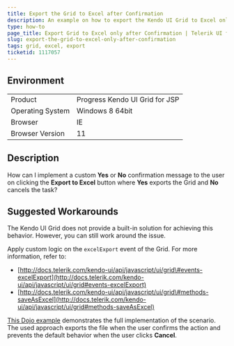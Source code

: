 ```yaml
---
title: Export the Grid to Excel after Confirmation
description: An example on how to export the Kendo UI Grid to Excel only after confirmation.
type: how-to
page_title: Export Grid to Excel only after Confirmation | Telerik UI for JSP
slug: export-the-grid-to-excel-only-after-confirmation
tags: grid, excel, export
ticketid: 1117057
---
```


## Environment

<table>
 <tr>
  <td>Product</td>
  <td>Progress Kendo UI Grid for JSP</td>
 </tr>
 <tr>
  <td>Operating System</td>
  <td>Windows 8 64bit</td>
 </tr>
 <tr>
  <td>Browser</td>
  <td>IE</td>
 </tr>
 <tr>
  <td>Browser Version</td>
  <td>11</td>
 </tr>
</table>

## Description

How can I implement a custom **Yes** or **No** confirmation message to the user on clicking the **Export to Excel** button where **Yes** exports the Grid and **No** cancels the task?

## Suggested Workarounds

The Kendo UI Grid does not provide a built-in solution for achieving this behavior. However, you can still work around the issue.

Apply custom logic on the `excelExport` event of the Grid. For more information, refer to:  

* [http://docs.telerik.com/kendo-ui/api/javascript/ui/grid\#events-excelExport](http://docs.telerik.com/kendo-ui/api/javascript/ui/grid#events-excelExport)  
* [http://docs.telerik.com/kendo-ui/api/javascript/ui/grid\#methods-saveAsExcel](http://docs.telerik.com/kendo-ui/api/javascript/ui/grid#methods-saveAsExcel)  

[This Dojo example](http://dojo.telerik.com/eWogO) demonstrates the full implementation of the scenario. The used approach exports the file when the user confirms the action and prevents the default behavior when the user clicks **Cancel**.  
